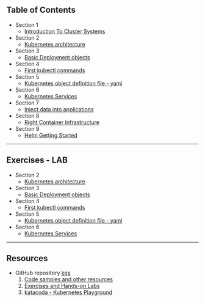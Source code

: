## Table of Contents

 - Section 1
   - [Introduction To Cluster Systems](web_K_S1_Introduction_to_cluster_systems.html)  
 - Section 2 
   - [Kubernetes architecture](web_K_S2_Kubernetes_architecture.html)
 - Section 3
   - [Basic Deployment objects](web_K_S3_Basic_Deployment_objects.html) 
 - Section 4
   - [First kubectl commands](web_K_S4_First_kubectl_commands.html)
 - Section 5
   - [Kubernetes object definition file - yaml](web_K_S5_Kubernetes_object_definition_file-yaml.html)   
 - Section 6
   - [Kubernetes Services](web_K_S6_Kubernetes_Services.html)  
 - Section 7
   - [Inject data into applications](web_K_S7_inject_data_into_applications.html)  
 - Section 8 
   - [Right Container Infrastructure](web_K_S8_Right_Container_Infrastructure.html) 
 - Section 9
   - [Helm Getting Started](web_K_S9_Helm_Getting_Started.html)

---

## Exercises - LAB 
 - Section 2 
   - [Kubernetes architecture](https://github.com/gerassimos/kgs/blob/main/exercises/K_S2_Kubernetes_architecture_ex.md)
 - Section 3
   - [Basic Deployment objects](https://github.com/gerassimos/kgs/blob/main/exercises/K_S3_Basic_Deployment_objects_ex.md) 
 - Section 4
   - [First kubectl commands](https://github.com/gerassimos/kgs/blob/main/exercises/K_S4_First_kubectl_commands_ex.md) 
 - Section 5
   - [Kubernetes object definition file - yaml](https://github.com/gerassimos/kgs/blob/main/exercises/K_S5_Kubernetes_object_definition_file-yaml_ex.md) 
 - Section 6
   - [Kubernetes Services](https://github.com/gerassimos/kgs/blob/main/exercises/K_S6_Kubernetes_Services_ex.md) 

---

## Resources  
 - GitHub repository [kgs](https://github.com/gerassimos/kgs)
   1. [Code samples and other resources](https://github.com/gerassimos/kgs/tree/main/resources)
   1. [Exercises and Hands-on Labs](https://github.com/gerassimos/kgs/tree/main/exercises)
   1. [katacoda - Kubernetes Playground](https://www.katacoda.com/courses/kubernetes/playground)
